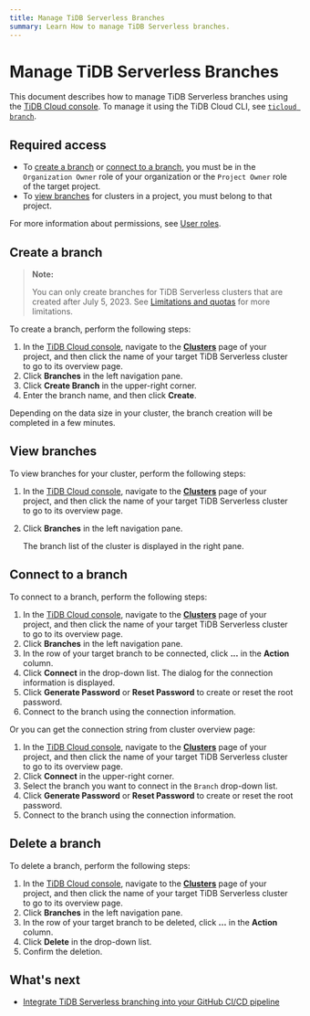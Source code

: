 ```yaml
---
title: Manage TiDB Serverless Branches
summary: Learn How to manage TiDB Serverless branches.
---
```


# Manage TiDB Serverless Branches

This document describes how to manage TiDB Serverless branches using the [TiDB Cloud console](https://tidbcloud.com). To manage it using the TiDB Cloud CLI, see [`ticloud branch`](/tidb-cloud/ticloud-branch-create.md).

## Required access

- To [create a branch](#create-a-branch) or [connect to a branch](#connect-to-a-branch), you must be in the `Organization Owner` role of your organization or the `Project Owner` role of the target project.
- To [view branches](#create-a-branch) for clusters in a project, you must belong to that project.

For more information about permissions, see [User roles](/tidb-cloud/manage-user-access.md#user-roles).

## Create a branch

> **Note:**
>
> You can only create branches for TiDB Serverless clusters that are created after July 5, 2023. See [Limitations and quotas](/tidb-cloud/branch-overview.md#limitations-and-quotas) for more limitations.

To create a branch, perform the following steps:

1. In the [TiDB Cloud console](https://tidbcloud.com/), navigate to the [**Clusters**](https://tidbcloud.com/console/clusters) page of your project, and then click the name of your target TiDB Serverless cluster to go to its overview page.
2. Click **Branches** in the left navigation pane.
3. Click **Create Branch** in the upper-right corner.
4. Enter the branch name, and then click **Create**.

Depending on the data size in your cluster, the branch creation will be completed in a few minutes.

## View branches

To view branches for your cluster, perform the following steps:

1. In the [TiDB Cloud console](https://tidbcloud.com/), navigate to the [**Clusters**](https://tidbcloud.com/console/clusters) page of your project, and then click the name of your target TiDB Serverless cluster to go to its overview page.
2. Click **Branches** in the left navigation pane.

    The branch list of the cluster is displayed in the right pane.

## Connect to a branch

To connect to a branch, perform the following steps:

1. In the [TiDB Cloud console](https://tidbcloud.com/), navigate to the [**Clusters**](https://tidbcloud.com/console/clusters) page of your project, and then click the name of your target TiDB Serverless cluster to go to its overview page.
2. Click **Branches** in the left navigation pane.
3. In the row of your target branch to be connected, click **...** in the **Action** column.
4. Click **Connect** in the drop-down list. The dialog for the connection information is displayed.
5. Click **Generate Password** or **Reset Password** to create or reset the root password.
6. Connect to the branch using the connection information.

Or you can get the connection string from cluster overview page:

1. In the [TiDB Cloud console](https://tidbcloud.com/), navigate to the [**Clusters**](https://tidbcloud.com/console/clusters) page of your project, and then click the name of your target TiDB Serverless cluster to go to its overview page.
2. Click **Connect** in the upper-right corner.
3. Select the branch you want to connect in the `Branch` drop-down list.
4. Click **Generate Password** or **Reset Password** to create or reset the root password.
5. Connect to the branch using the connection information.

## Delete a branch

To delete a branch, perform the following steps:

1. In the [TiDB Cloud console](https://tidbcloud.com/), navigate to the [**Clusters**](https://tidbcloud.com/console/clusters) page of your project, and then click the name of your target TiDB Serverless cluster to go to its overview page.
2. Click **Branches** in the left navigation pane.
3. In the row of your target branch to be deleted, click **...** in the **Action** column.
4. Click **Delete** in the drop-down list.
5. Confirm the deletion.

## What's next

- [Integrate TiDB Serverless branching into your GitHub CI/CD pipeline](/tidb-cloud/branch-github-integration.md)
